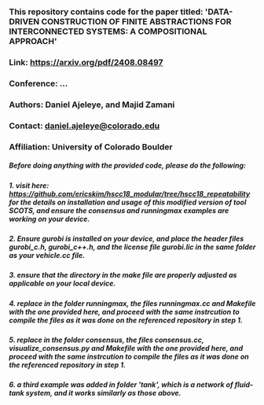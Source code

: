 ### This repository contains code for the paper titled: 'DATA-DRIVEN CONSTRUCTION OF FINITE ABSTRACTIONS FOR INTERCONNECTED SYSTEMS: A COMPOSITIONAL APPROACH'
### Link: https://arxiv.org/pdf/2408.08497
### Conference: ...
### Authors: Daniel Ajeleye, and Majid Zamani
### Contact: daniel.ajeleye@colorado.edu
### Affiliation: University of Colorado Boulder

##### Before doing anything with the provided code, please do the following:
##### 1. visit here: https://github.com/ericskim/hscc18_modular/tree/hscc18_repeatability for the details on installation and usage of this modified version of tool SCOTS, and ensure the consensus and runningmax examples are working on your device.
##### 2. Ensure gurobi is installed on your device, and place the header files gurobi_c.h, gurobi_c++.h, and the license file gurobi.lic in the same folder as your vehicle.cc file. 
##### 3. ensure that the directory in the make file are properly adjusted as applicable on your local device.
##### 4. replace in the folder runningmax, the files runningmax.cc and Makefile with the one provided here, and proceed with the same instrcution to compile the files as it was done on the referenced repository in step 1.
##### 5. replace in the folder consensus, the files consensus.cc, visualize_consensus.py and Makefile with the one provided here, and proceed with the same instrcution to compile the files as it was done on the referenced repository in step 1.
##### 6. a third example was added in folder 'tank', which is a network of fluid-tank system, and it works similarly as those above.
